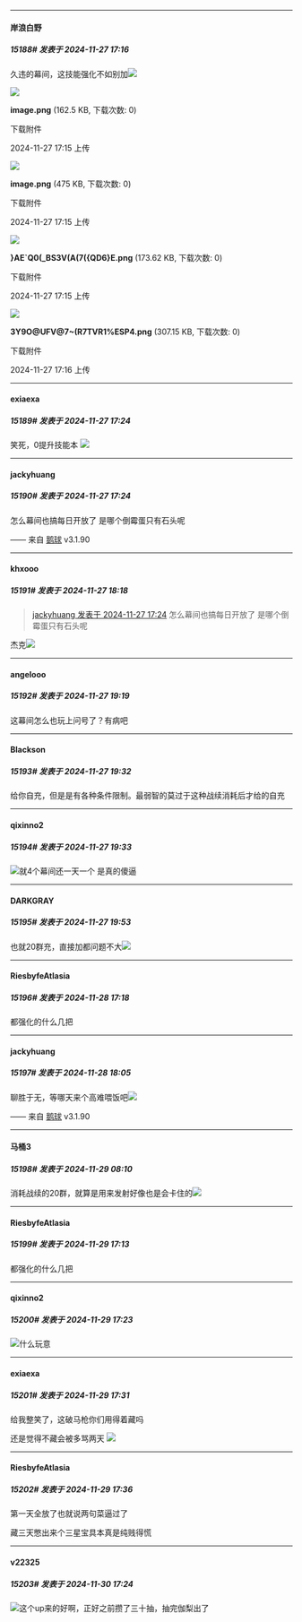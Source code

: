 ﻿
*****

####  岸浪白野  
##### 15188#       发表于 2024-11-27 17:16

久违的幕间，这技能强化不如别加<img src="https://static.saraba1st.com/image/smiley/face2017/068.png" referrerpolicy="no-referrer">

<img src="https://img.saraba1st.com/forum/202411/27/171529sshr20g0gsgg1ras.png" referrerpolicy="no-referrer">

<strong>image.png</strong> (162.5 KB, 下载次数: 0)

下载附件

2024-11-27 17:15 上传

<img src="https://img.saraba1st.com/forum/202411/27/171537hztzcop9vfrot16v.png" referrerpolicy="no-referrer">

<strong>image.png</strong> (475 KB, 下载次数: 0)

下载附件

2024-11-27 17:15 上传

<img src="https://img.saraba1st.com/forum/202411/27/171558uwl00sdy970rlyyy.png" referrerpolicy="no-referrer">

<strong>}AE`Q0(_BS3V(A(7({QD6}E.png</strong> (173.62 KB, 下载次数: 0)

下载附件

2024-11-27 17:15 上传

<img src="https://img.saraba1st.com/forum/202411/27/171606j278dcm676i6kjmc.png" referrerpolicy="no-referrer">

<strong>3Y9O@UFV@7~(R7TVR1%ESP4.png</strong> (307.15 KB, 下载次数: 0)

下载附件

2024-11-27 17:16 上传


*****

####  exiaexa  
##### 15189#       发表于 2024-11-27 17:24

笑死，0提升技能本
<img src="https://static.saraba1st.com/image/smiley/face2017/067.png" referrerpolicy="no-referrer">

*****

####  jackyhuang  
##### 15190#       发表于 2024-11-27 17:24

怎么幕间也搞每日开放了
是哪个倒霉蛋只有石头呢

—— 来自 [鹅球](https://www.pgyer.com/GcUxKd4w) v3.1.90


*****

####  khxooo  
##### 15191#       发表于 2024-11-27 18:18

<blockquote><a href="httphttps://bbs.saraba1st.com/2b/forum.php?mod=redirect&amp;goto=findpost&amp;pid=66787283&amp;ptid=2084912" target="_blank">jackyhuang 发表于 2024-11-27 17:24</a>
怎么幕间也搞每日开放了
是哪个倒霉蛋只有石头呢</blockquote>
杰克<img src="https://static.saraba1st.com/image/smiley/face2017/028.png" referrerpolicy="no-referrer">


*****

####  angelooo  
##### 15192#       发表于 2024-11-27 19:19

这幕间怎么也玩上问号了？有病吧


*****

####  Blackson  
##### 15193#       发表于 2024-11-27 19:32

给你自充，但是是有各种条件限制。最弱智的莫过于这种战续消耗后才给的自充

*****

####  qixinno2  
##### 15194#       发表于 2024-11-27 19:33

<img src="https://static.saraba1st.com/image/smiley/face2017/067.png" referrerpolicy="no-referrer">就4个幕间还一天一个 是真的傻逼


*****

####  DARKGRAY  
##### 15195#       发表于 2024-11-27 19:53

也就20群充，直接加都问题不大<img src="https://static.saraba1st.com/image/smiley/face2017/016.png" referrerpolicy="no-referrer">


*****

####  RiesbyfeAtlasia  
##### 15196#       发表于 2024-11-28 17:18

都强化的什么几把


*****

####  jackyhuang  
##### 15197#       发表于 2024-11-28 18:05

聊胜于无，等哪天来个高难喂饭吧<img src="https://static.saraba1st.com/image/smiley/face2017/049.png" referrerpolicy="no-referrer">

—— 来自 [鹅球](https://www.pgyer.com/GcUxKd4w) v3.1.90


*****

####  马桶3  
##### 15198#       发表于 2024-11-29 08:10

消耗战续的20群，就算是用来发射好像也是会卡住的<img src="https://static.saraba1st.com/image/smiley/face2017/130.png" referrerpolicy="no-referrer">


*****

####  RiesbyfeAtlasia  
##### 15199#       发表于 2024-11-29 17:13

都强化的什么几把


*****

####  qixinno2  
##### 15200#       发表于 2024-11-29 17:23

<img src="https://static.saraba1st.com/image/smiley/face2017/001.png" referrerpolicy="no-referrer">什么玩意


*****

####  exiaexa  
##### 15201#       发表于 2024-11-29 17:31

给我整笑了，这破马枪你们用得着藏吗

还是觉得不藏会被多骂两天
<img src="https://static.saraba1st.com/image/smiley/face2017/067.png" referrerpolicy="no-referrer">


*****

####  RiesbyfeAtlasia  
##### 15202#       发表于 2024-11-29 17:36

第一天全放了也就说两句菜逼过了

藏三天憋出来个三星宝具本真是纯贱得慌


*****

####  v22325  
##### 15203#       发表于 2024-11-30 17:24

<img src="https://static.saraba1st.com/image/smiley/face2017/046.png" referrerpolicy="no-referrer">这个up来的好啊，正好之前攒了三十抽，抽完伽梨出了

